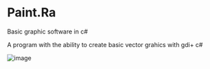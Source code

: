 # Paint.Ra
Basic graphic software in c#

A program with the ability to create basic vector grahics with gdi+ c#

![image](https://user-images.githubusercontent.com/40364978/166227852-deca6f65-5ad2-487b-8028-59f165cceccb.png)
